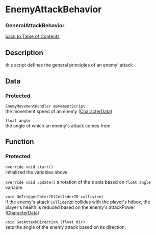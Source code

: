 # EnemyAttackBehavior
### GeneralAttackBehavior

[back to Table of Contents](/TableOfContents.md)

## Description
this script defines the general principles of an enemy' attack

## Data

### Protected
`EnemyMovementHandler movementScript`  
the movement speed of an enemy ([CharacterData](/Assets/Scripts/Character/CharacterData.md))

`float angle`  
the angle of which an enemy's attack comes from

## Function

### Protected
`override void start()`  
initialized the variables above

`override void update()` 
a rotation of the z axis based on `float angle` variable. 

`void OnTriggerEnter2D(Collider2D collision)`  
if the enemy's attack `Collider2D` collides with the player's hitbox, the player's health is reduced based on the enemy's attackPower ([CharacterData](/Assets/Scripts/Character/CharacterData.md))

`void SetAttackDirection (float dir)`  
sets the angle of the enemy attack based on its direction.